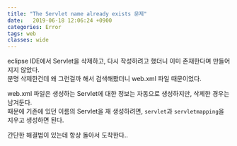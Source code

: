 ```yaml
---
title: "The Servlet name already exists 문제"
date:   2019-06-18 12:06:24 +0900
categories: Error
tags: web
classes: wide
---
```


eclipse IDE에서 Servlet을 삭제하고, 다시 작성하려고 했더니 이미 존재한다며 만들어지지 않았다.  
분명 삭제한건데 왜 그런걸까 해서 검색해봤더니 web.xml 파일 때문이었다.  
  
web.xml 파일은 생성하는 Servlet에 대한 정보는 자동으로 생성하지만, 삭제한 경우는 남겨둔다.  
때문에 기존에 있던 이름의 Servlet을 재 생성하려면, `servlet`과 `servletmapping`을 지우고 생성하면 된다.  
  
간단한 해결법이 있는데 항상 돌아서 도착한다..  